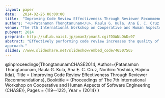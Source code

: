 ```yaml
---
layout: paper
date:   2014-02-26 00:00:00
title:  "Improving Code Review Effectiveness Through Reviewer Recommendations"
authors: "<u>Patanamon Thongtanunam</u>, Raula G. Kula, Ana E. C. Cruz, Norihiro Yoshida, Hajimu Iida"
venue: "The 7th International Workshop on Cooperative and Human Aspects of Software Engineering (CHASE2014)"
pubyear: 2014
preprint: http://sdlab.naist.jp/pman3/pman3.cgi?DOWNLOAD=97
abstract: "Effectively performing code review increases the quality of software and reduces occurrence of defects. However, this requires reviewers with experiences and deep understandings of system code. Manual selection of such reviewers can be a costly and time-consuming task. To reduce this cost, we propose a reviewer recommendation algorithm determining file path similarity called FPS algorithm. Using three OSS projects as case studies, FPS algorithm was accurate up to 77.97%, which significantly outperformed the previous
approach."
slides: //www.slideshare.net/slideshow/embed_code/46507565
---
```

@inproceedings{ThongtanunamCHASE2014,
	Author={Patanamon Thongtanunam, Raula G. Kula, Ana E. C. Cruz, Norihiro Yoshida, Hajimu Iida},
	Title = {Improving Code Review Effectiveness Through Reviewer Recommendations},
	Booktitle = {Proceedings of The 7th International Workshop on Cooperative and Human Aspects of Software Engineering (CHASE)},
	Pages = {119--122},
	Year = {2014}
}